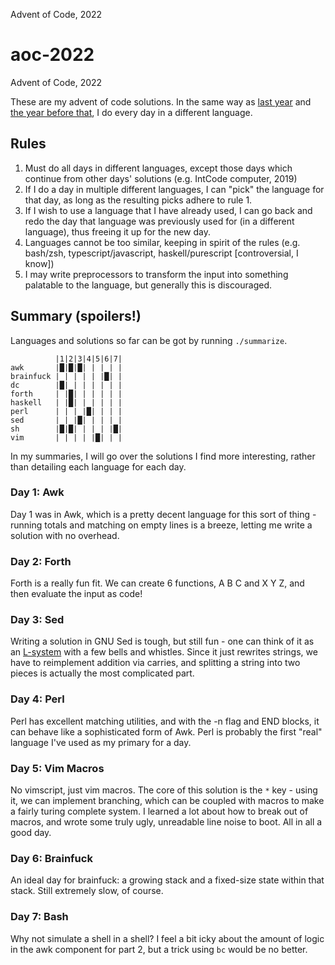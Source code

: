Advent of Code, 2022

# aoc-2022
Advent of Code, 2022

These are my advent of code solutions.
In the same way as [last year](https://github.com/dylan-thinnes/aoc-2021) and
[the year before that](https://github.com/dylan-thinnes/aoc-2020), I do every
day in a different language.

## Rules

1. Must do all days in different languages, except those days which continue
   from other days' solutions (e.g. IntCode computer, 2019)
2. If I do a day in multiple different languages, I can "pick" the language for
   that day, as long as the resulting picks adhere to rule 1.
3. If I wish to use a language that I have already used, I can go back and redo
   the day that language was previously used for (in a different language),
   thus freeing it up for the new day.
4. Languages cannot be too similar, keeping in spirit of the rules (e.g.
   bash/zsh, typescript/javascript, haskell/purescript [controversial, I know])
5. I may write preprocessors to transform the input into something palatable to
   the language, but generally this is discouraged.

## Summary (spoilers!)

Languages and solutions so far can be got by running `./summarize`.

```
          |1|2|3|4|5|6|7|
awk       |█|█|█| | | | |
brainfuck | | | | | |█| |
dc        |█| | | | | | |
forth     | |█| | | | | |
haskell   | |█| | | | | |
perl      | | | |█| | | |
sed       | | |█| | | | |
sh        |█|█| | | | |█|
vim       | | | | |█| | |
```

In my summaries, I will go over the solutions I find more interesting, rather
than detailing each language for each day.

### Day 1: Awk

Day 1 was in Awk, which is a pretty decent language for this sort of thing -
running totals and matching on empty lines is a breeze, letting me write a
solution with no overhead.

### Day 2: Forth

Forth is a really fun fit. We can create 6 functions, A B C and X Y Z, and then
evaluate the input as code!

### Day 3: Sed

Writing a solution in GNU Sed is tough, but still fun - one can think of it as
an [L-system](https://en.wikipedia.org/wiki/L-system) with a few bells and
whistles. Since it just rewrites strings, we have to reimplement addition via
carries, and splitting a string into two pieces is actually the most
complicated part.

### Day 4: Perl

Perl has excellent matching utilities, and with the -n flag and END blocks, it
can behave like a sophisticated form of Awk. Perl is probably the first "real"
language I've used as my primary for a day.

### Day 5: Vim Macros

No vimscript, just vim macros. The core of this solution is the `*` key - using
it, we can implement branching, which can be coupled with macros to make a
fairly turing complete system. I learned a lot about how to break out of
macros, and wrote some truly ugly, unreadable line noise to boot. All in all a
good day.

### Day 6: Brainfuck

An ideal day for brainfuck: a growing stack and a fixed-size state within that
stack. Still extremely slow, of course.

### Day 7: Bash

Why not simulate a shell in a shell? I feel a bit icky about the amount of
logic in the awk component for part 2, but a trick using `bc` would be no
better.
